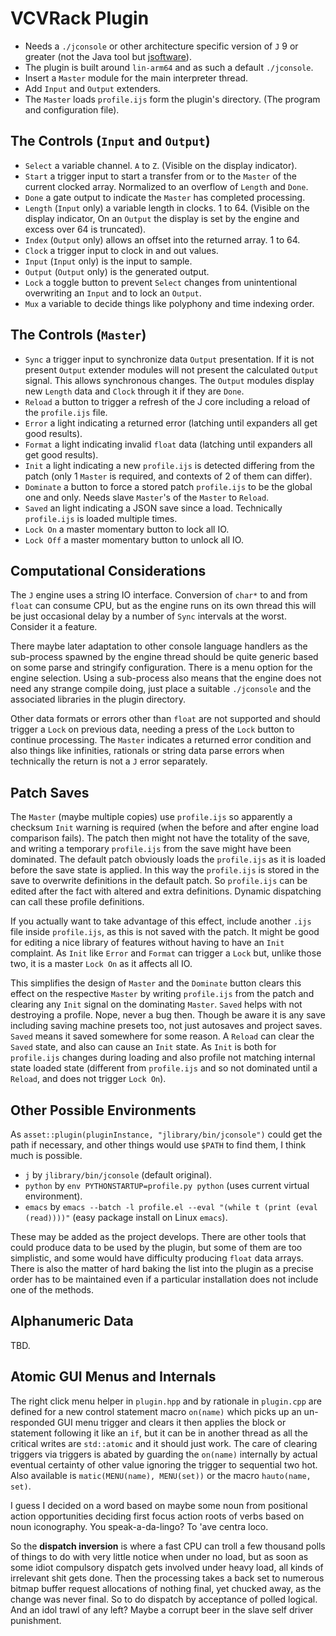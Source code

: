 # VCVRack Plugin
  * Needs a `./jconsole` or other architecture specific version of `J` 9 or greater (not the Java tool but [jsoftware](https://github.com/jsoftware/jsource)).
  * The plugin is built around `lin-arm64` and as such a default `./jconsole`.
  * Insert a `Master` module for the main interpreter thread.
  * Add `Input` and `Output` extenders.
  * The `Master` loads `profile.ijs` form the plugin's directory. (The program and configuration file).
  
## The Controls (`Input` and `Output`)
  * `Select` a variable channel. `A` to `Z`. (Visible on the display indicator).
  * `Start` a trigger input to start a transfer from or to the `Master` of the current clocked array. Normalized to an overflow of `Length` and `Done`.
  * `Done` a gate output to indicate the `Master` has completed processing.
  * `Length` (`Input` only) a variable length in clocks. 1 to 64. (Visible on the display indicator, On an `Output` the display is set by the engine and excess over 64 is truncated).
  * `Index` (`Output` only) allows an offset into the returned array. 1 to 64.
  * `Clock` a trigger input to clock in and out values.
  * `Input` (`Input` only) is the input to sample.
  * `Output` (`Output` only) is the generated output.
  * `Lock` a toggle button to prevent `Select` changes from unintentional overwriting an `Input` and to lock an `Output`.
  * `Mux` a variable to decide things like polyphony and time indexing order.
  
## The Controls (`Master`)
  * `Sync` a trigger input to synchronize data `Output` presentation. If it is not present `Output` extender modules will not present the calculated `Output` signal. This allows synchronous changes. The `Output` modules display new `Length` data and `Clock` through it if they are `Done`.
  * `Reload` a button to trigger a refresh of the J core including a reload of the `profile.ijs` file.
  * `Error` a light indicating a returned error (latching until expanders all get good results).
  * `Format` a light indicating invalid `float` data (latching until expanders all get good results).
  * `Init` a light indicating a new `profile.ijs` is detected differing from the patch (only 1 `Master` is required, and contexts of 2 of them can differ).
  * `Dominate` a button to force a stored patch `profile.ijs` to be the global one and only. Needs slave `Master`'s of the `Master` to `Reload`.
  * `Saved` an light indicating a JSON save since a load. Technically `profile.ijs` is loaded multiple times.
  * `Lock On` a master momentary button to lock all IO.
  * `Lock Off` a master momentary button to unlock all IO.
  
## Computational Considerations
The `J` engine uses a string IO interface. Conversion of `char*` to and from `float` can consume CPU, but as the engine runs on its own thread this will be just occasional delay by a number of `Sync` intervals at the worst. Consider it a feature.

There maybe later adaptation to other console language handlers as the sub-process spawned by the engine thread should be quite generic based on some parse and stringify configuration. There is a menu option for the engine selection. Using a sub-process also means that the engine does not need any strange compile doing, just place a suitable `./jconsole` and the associated libraries in the plugin directory.

Other data formats or errors other than `float` are not supported and should trigger a `Lock` on previous data, needing a press of the `Lock` button to continue processing. The `Master` indicates a returned error condition and also things like infinities, rationals or string data parse errors when technically the return is not a `J` error separately.

## Patch Saves
The `Master` (maybe multiple copies) use `profile.ijs` so apparently a checksum `Init` warning is required (when the before and after engine load comparison fails). The patch then might not have the totality of the save, and writing a temporary `profile.ijs` from the save might have been dominated. The default patch obviously loads the `profile.ijs` as it is loaded before the save state is applied. In this way the `profile.ijs` is stored in the save to overwrite definitions in the default patch. So `profile.ijs` can be edited after the fact with altered and extra definitions. Dynamic dispatching can call these profile definitions.

If you actually want to take advantage of this effect, include another `.ijs` file inside `profile.ijs`, as this is not saved with the patch. It might be good for editing a nice library of features without having to have an `Init` complaint. As `Init` like `Error` and `Format` can trigger a `Lock` but, unlike those two, it is a master `Lock On` as it affects all IO.

This simplifies the design of `Master` and the `Dominate` button clears this effect on the respective `Master` by writing `profile.ijs` from the patch and clearing any `Init` signal on the dominating `Master`. `Saved` helps with not destroying a profile. Nope, never a bug then. Though be aware it is any save including saving machine presets too, not just autosaves and project saves. `Saved` means it saved somewhere for some reason. A `Reload` can clear the `Saved` state, and also can cause an `Init` state. As `Init` is both for `profile.ijs` changes during loading and also profile not matching internal state loaded state (different from `profile.ijs` and so not dominated until a `Reload`, and does not trigger `Lock On`).

## Other Possible Environments
As `asset::plugin(pluginInstance, "jlibrary/bin/jconsole")` could get the path if necessary, and other things would use `$PATH` to find them, I think much is possible.

  * `j` by `jlibrary/bin/jconsole` (default original).
  * `python` by `env PYTHONSTARTUP=profile.py python` (uses current virtual environment).
  * `emacs` by `emacs --batch -l profile.el --eval "(while t (print (eval (read))))"` (easy package install on Linux `emacs`).
  
These may be added as the project develops. There are other tools that could produce data to be used by the plugin, but some of them are too simplistic, and some would have difficulty producing `float` data arrays. There is also the matter of hard baking the list into the plugin as a precise order has to be maintained even if a particular installation does not include one of the methods.

## Alphanumeric Data
TBD.

## Atomic GUI Menus and Internals
The right click menu helper in `plugin.hpp` and by rationale in `plugin.cpp` are defined for a new control statement macro `on(name)` which picks up an un-responded GUI menu trigger and clears it then applies the block or statement following it like an `if`, but it can be in another thread as all the critical writes are `std::atomic` and it should just work. The care of clearing triggers via triggers is abated by guarding the `on(name)` internally by actual eventual certainty of other value ignoring the trigger to sequential two hot. Also available is `matic(MENU(name), MENU(set))` or the macro `hauto(name, set)`.

I guess I decided on a word based on maybe some noun from positional action opportunities deciding first focus action roots of verbs based on noun iconography. You speak-a-da-lingo? To 'ave centra loco.

So the **dispatch inversion** is where a fast CPU can troll a few thousand polls of things to do with very little notice when under no load, but as soon as some idiot compulsory dispatch gets involved under heavy load, all kinds of irrelevant shit gets done. Then the processing takes a back set to numerous bitmap buffer request allocations of nothing final, yet chucked away, as the change was never final. So to do dispatch by acceptance of polled logical. And an idol trawl of any left? Maybe a corrupt beer in the slave self driver punishment.

